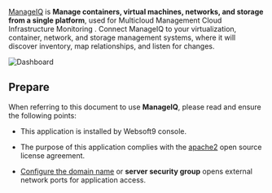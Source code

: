 [ManageIQ](https://www.manageiq.org/) is **Manage containers, virtual machines, networks, and storage from a single platform**, used for Multicloud Management Cloud Infrastructure Monitoring . Connect ManageIQ to your virtualization, container, network, and storage management systems, where it will discover inventory, map relationships, and listen for changes. 


![Dashboard](https://libs.websoft9.com/Websoft9/DocsPicture/zh/manageiq/manageiq-gui-websoft9.png)


## Prepare

When referring to this document to use **ManageIQ**, please read and ensure the following points:

- This application is installed by Websoft9 console.

- The purpose of this application complies with the [apache2](https://opensource.org/licenses/Apache-2.0) open source license agreement.

- [Configure the domain name](./domain-set) or **server security group** opens external network ports for application access.